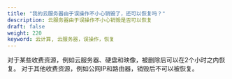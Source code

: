 ```yaml
---
title: "我的云服务器由于误操作不小心销毁了，还可以恢复吗？"
description: 云服务器由于误操作不小心销毁是否可以恢复
draft: false
weight: 220
keyword: 云计算, 云服务器，误操作，恢复
---
```


对于某些收费资源，例如云服务器、硬盘和映像，被删除后可以在2个小时之内恢复。 对于其他收费资源，例如公网IP和路由器，销毁后不可以被恢复。

